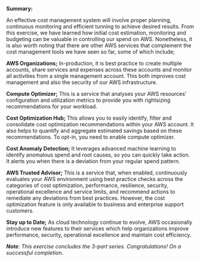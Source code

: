 ﻿**Summary:**

An effective cost management system will involve proper planning, continuous monitoring and efficient tunning to achieve desired results. From this exercise, we have learned how initial cost estimation, monitoring and budgeting can be valuable in controlling our spend on AWS. Nonetheless, it is also worth noting that there are other AWS services that complement the cost management tools we have seen so far, some of which include;

**AWS Organizations;** In-production, it is best practice to create multiple accounts, share services and expenses across these accounts and monitor all activities from a single management account. This both improves cost management and also the security of our AWS infrastructure.

**Compute Optimizer;** This is a service that analyses your AWS resources' configuration and utilization metrics to provide you with rightsizing recommendations for your workload.

**Cost Optimization Hub;** This allows you to easily identify, filter and consolidate cost optimization recommendations within your AWS account. It also helps to quantify and aggregate estimated savings based on these recommendations. To opt-in, you need to enable compute optimizer.

**Cost Anomaly Detection;** It leverages advanced machine learning to identify anomalous spend and root causes, so you can quickly take action. It alerts you when there is a deviation from your regular spend pattern.

**AWS Trusted Advisor;** This is a service that, when enabled, continuously evaluates your AWS environment using best practice checks across the categories of cost optimization, performance, resilience, security, operational excellence and service limits, and recommend actions to remediate any deviations from best practices. However, the cost optimization feature is only available to business and enterprise support customers.

**Stay up to Date;** As cloud technology continue to evolve, AWS occasionally introduce new features to their services which help organizations improve performance, security, operational excellence and maintain cost efficiency.



***Note***: _This exercise concludes the 3-part series. Congratulations! On a successful completion_.



